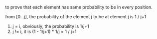 to prove that each element has same probability to be in every position.

from [0...j], the probability of the element j to be at element j is 1 / j+1
1. j = i, obviously, the probability is 1/j+1
2. j != i, it is (1 - 1/j+1) * 1/j = 1 / j+1